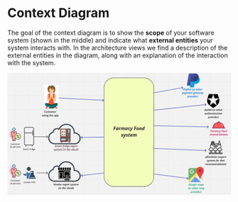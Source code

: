 # Context Diagram 
The goal of the context diagram is to show the **scope** of your software system (shown in the middle) and indicate what
**external entities** your system interacts with. In the architecture views we find a description of the 
external entities in the diagram, along with an explanation of the interaction with the system.

![Context diagram](../images/context-diagram.png)

